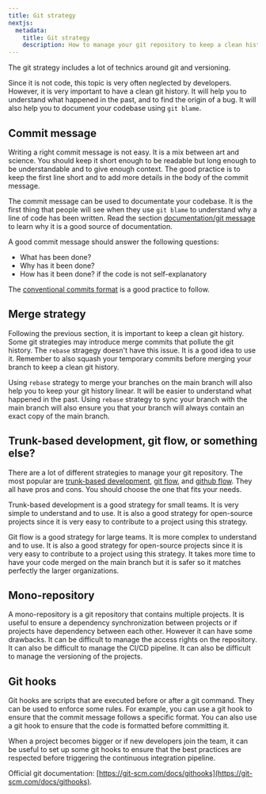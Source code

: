 ```yaml
---
title: Git strategy
nextjs:
  metadata:
    title: Git strategy
    description: How to manage your git repository to keep a clean history
---
```


The git strategy includes a lot of technics around git and versioning.

Since it is not code, this topic is very often neglected by developers. However, it is very important to have a clean git history. It will help you to understand what happened in the past, and to find the origin of a bug. It will also help you to document your codebase using `git blame`.

## Commit message

Writing a right commit message is not easy. It is a mix between art and science. You should keep it short enough to be readable but long enough to be understandable and to give enough context. The good practice is to keep the first line short and to add more details in the body of the commit message.

The commit message can be used to documentate your codebase. It is the first thing that people will see when they use `git blame` to understand why a line of code has been written. Read the section [documentation/git message](../documentation) to learn why it is a good source of documentation.

A good commit message should answer the following questions:

- What has been done?
- Why has it been done?
- How has it been done? if the code is not self-explanatory

The [conventional commits format](https://www.conventionalcommits.org/en/v1.0.0/) is a good practice to follow.

## Merge strategy

Following the previous section, it is important to keep a clean git history. Some git strategies may introduce merge commits that pollute the git history. The `rebase` stragegy doesn't have this issue. It is a good idea to use it. Remember to also squash your temporary commits before merging your branch to keep a clean git history.

Using `rebase` strategy to merge your branches on the main branch will also help you to keep your git history linear. It will be easier to understand what happened in the past. Using `rebase` strategy to sync your branch with the main branch will also ensure you that your branch will always contain an exact copy of the main branch.

## Trunk-based development, git flow, or something else?

There are a lot of different strategies to manage your git repository. The most popular are [trunk-based development](https://trunkbaseddevelopment.com/), [git flow](https://nvie.com/posts/a-successful-git-branching-model/), and [github flow](https://guides.github.com/introduction/flow/). They all have pros and cons. You should choose the one that fits your needs.

Trunk-based development is a good strategy for small teams. It is very simple to understand and to use. It is also a good strategy for open-source projects since it is very easy to contribute to a project using this strategy.

Git flow is a good strategy for large teams. It is more complex to understand and to use. It is also a good strategy for open-source projects since it is very easy to contribute to a project using this strategy. It takes more time to have your code merged on the main branch but it is safer so it matches perfectly the larger organizations.

## Mono-repository

A mono-repository is a git repository that contains multiple projects. It is useful to ensure a dependency synchronization between projects or if projects have dependency between each other. However it can have some drawbacks. It can be difficult to manage the access rights on the repository. It can also be difficult to manage the CI/CD pipeline. It can also be difficult to manage the versioning of the projects.

## Git hooks

Git hooks are scripts that are executed before or after a git command. They can be used to enforce some rules. For example, you can use a git hook to ensure that the commit message follows a specific format. You can also use a git hook to ensure that the code is formatted before committing it.

When a project becomes bigger or if new developers join the team, it can be useful to set up some git hooks to ensure that the best practices are respected before triggering the continuous integration pipeline.

Official git documentation: [https://git-scm.com/docs/githooks](https://git-scm.com/docs/githooks).
